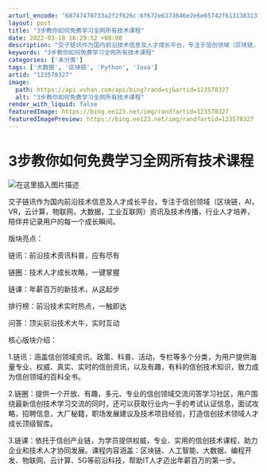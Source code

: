 ```yaml
---
arturl_encode: "68747470733a2f2f626c:6f672e6373646e2e6e65742f6131383131333038373232362f:61727469636c652f64657461696c732f313233353738333237"
layout: post
title: "3步教你如何免费学习全网所有技术课程"
date: 2022-03-18 16:29:52 +08:00
description: "交子链讯作为国内前沿技术信息及人才成长平台，专注于信创领域（区块链，AI，VR，云计算，物联网，大数"
keywords: "3步教你如何免费学习全网所有技术课程"
categories: ['未分类']
tags: ['大数据', '区块链', 'Python', 'Java']
artid: "123578327"
image:
  path: https://api.vvhan.com/api/bing?rand=sj&artid=123578327
  alt: "3步教你如何免费学习全网所有技术课程"
render_with_liquid: false
featuredImage: https://bing.ee123.net/img/rand?artid=123578327
featuredImagePreview: https://bing.ee123.net/img/rand?artid=123578327
---
```


# 3步教你如何免费学习全网所有技术课程

![在这里插入图片描述](https://i-blog.csdnimg.cn/blog_migrate/ec0ead657da0c1b7f042ad3a2cc6c646.png#pic_center)

交子链讯作为国内前沿技术信息及人才成长平台，专注于信创领域（区块链，AI，VR，云计算，物联网，大数据，工业互联网）资讯及技术传播，行业人才培养，陪伴并记录用户的每一个成长瞬间。

版块亮点：

链讯：前沿技术资讯科普，应有尽有

链圈：技术人才成长攻略，一键掌握

链课：年薪百万的新技术，从这起步

排行榜：前沿技术实时热点，一触即达

问答：顶尖前沿技术大牛，实时互动

核心版块介绍：

1.链讯：涵盖信创领域资讯、政策、科普、活动，专栏等多个分类，为用户提供海量专业、权威、真实、实时的信创资讯，以及有趣，有料的信创技术知识，致力成为信创领域的百科全书。

2.链圈：提供一个开放、有趣，多元、专业的信创领域交流问答学习社区，用户围绕最新信创技术学习交流的同时，还可以获取行业内一手的考试认证信息，面试攻略，招聘信息，大厂秘籍，职场发展建议及技术项目经验，打造信创技术领域人才成长顶级智库。

3.链课：依托于信创产业链，为学员提供权威，专业、实用的信创技术课程，助力企业和技术人才协同发展。课程内容涵盖：区块链、人工智能、大数据、编程开发、物联网、云计算、5G等前沿科技，帮助IT人才迈出年薪百万的第一步。